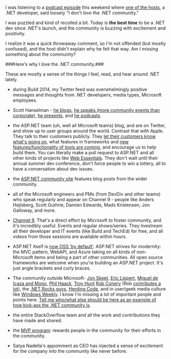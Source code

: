 <!--{PublishedOn:"18-May-2014", Title:"The .NET Community Is Buzzing", Intro:"A small response to a podcaster who was very 'meh' about .NET community."}-->
I was listening to a [podcast episode](http://atp.fm/episodes/65 "timestamp 117:20") this weekend where [one of the hosts](https://twitter.com/caseyliss "Who the hell is Casey?"), a .NET developer, said loosely "I don't *love* the .NET community." 

I was puzzled and kind of recoiled a bit. Today is **the best time** to be a .NET dev since .NET's launch, and the community is buzzing with excitement and positivity. 

I realize it was a quick throwaway comment, so I'm not offended (but mostly confused), and the host didn't explain why he felt that way. Am *I* missing something about the community?

###Here's why I love the .NET community.###

These are mostly a sense of the things I feel, read, and hear around .NET lately.

- during Build 2014, my Twitter feed was overwhelmingly positive messages and thoughts from .NET developers, media types, Microsoft employees.
 
- Scott Hanselman - [he blogs](http://www.hanselman.com/blog/), [he speaks (more community events than corporate)](http://www.hanselman.com/speaking/), [he presents](http://channel9.msdn.com/Events/Build/2014/3-602), and [he podcasts](http://hanselminutes.com/).

- the ASP.NET team (uh, well all Microsoft teams) blog, and are on Twitter, and show up to user groups around the world. Contrast that with Apple. They talk to their customers publicly. They [let their customers know what's going on](http://www.asp.net/vnext), what features in frameworks and [new features/functionality of tools are coming](http://vswebessentials.com/), and encourage us to help build them. You can literally make a pull request to ASP.NET and all other kinds of projects like [Web Essentials](https://github.com/madskristensen/WebEssentials2013). They don't wait until their annual summer dev conference, don't force people to win a lottery, all to have a conversation about dev issues.
 
- the [ASP.NET community site](http://www.asp.net/community) features blog posts from the wider community.

- all of the Microsoft engineers and PMs (from DevDiv and other teams) who speak regularly and appear on Channel 9 - people like Anders Hejlsberg, Scott Guthrie, Damien Edwards, Mads Kristensen, Jon Galloway, and more.

- [Channel 9](http://channel9.msdn.com). That's a direct effort by Microsoft to foster community, and it's incredibly useful. Events and regular shows/series. They livestream all their developer and IT events (like Build and TechEd) for free, and all videos from those sessions are available within hours.

- ASP.NET itself is [now OSS 'by default'](http://github.com/aspnet). ASP.NET strives for modernity: the MVC pattern, WebAPI, and Azure taking on all kinds of non-Microsoft items and being a part of other communities. All open source frameworks are welcome when you're building an ASP.NET project. It's just angle brackets and curly braces.

- The community outside Microsoft- [Jon Skeet](http://msmvps.com/blogs/jon_skeet/), [Eric Lippert](http://ericlippert.com/), [Miguel de Icaza and Mono](http://tirania.org/blog/), [Phil Haack](http://haacked.com), [Troy Hunt](http://troyhunt.com) [Rob Conery](http://www.wekeroad.com/) (Rob [contributes a lot](https://github.com/robconery)), the [.NET Rocks guys](http://www.dotnetrocks.com/), [Herding Code](http://herdingcode.com/), and in user/geek media culture like [Windows Weekly](http://twit.tv/ww). I know I'm missing a lot of important people and points here. [Tell me who/what else should be here as an example of how kick-ass the .NET community is](https://twitter.com/philoushka).

- the entire StackOverflow team and all the work and contributions they have made and shared. 

- the [MVP program](http://mvp.microsoft.com/en-US/default.aspx): rewards people in the community for their efforts in the community.

- Satya Nadella's appoinment as CEO has injected a sense of excitement for the company into the community like never before.

